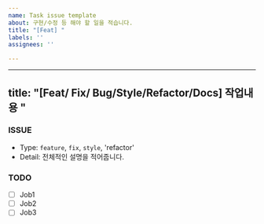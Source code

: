 ```yaml
---
name: Task issue template
about: 구현/수정 등 해야 할 일을 적습니다.
title: "[Feat] "
labels: ''
assignees: ''

---
```


---
title: "[Feat/ Fix/ Bug/Style/Refactor/Docs]  작업내용 "
---

### ISSUE
 * Type: `feature`, `fix`, `style`, 'refactor'
 * Detail: 전체적인 설명을 적어줍니다.
 
 ### TODO
- [ ]  Job1
- [ ]  Job2
- [ ]  Job3
